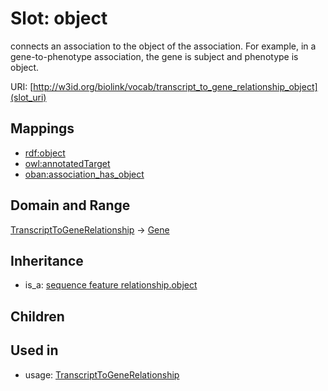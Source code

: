 # Slot: object


connects an association to the object of the association. For example, in a gene-to-phenotype association, the gene is subject and phenotype is object.

URI: [http://w3id.org/biolink/vocab/transcript_to_gene_relationship_object](slot_uri)
## Mappings

 * [rdf:object](http://purl.obolibrary.org/obo/rdf_object)
 * [owl:annotatedTarget](http://purl.obolibrary.org/obo/owl_annotatedTarget)
 * [oban:association_has_object](http://purl.obolibrary.org/obo/oban_association_has_object)
## Domain and Range

[TranscriptToGeneRelationship](TranscriptToGeneRelationship.md) -> [Gene](Gene.md)
## Inheritance

 *  is_a: [sequence feature relationship.object](sequence_feature_relationship_object.md)
## Children

## Used in

 *  usage: [TranscriptToGeneRelationship](TranscriptToGeneRelationship.md)
